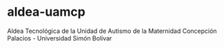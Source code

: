 # aldea-uamcp
Aldea Tecnológica de la Unidad de Autismo de la Maternidad Concepción Palacios - Universidad Simón Bolívar
